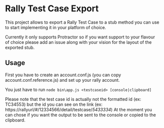# Rally Test Case Export

This project allows to export a Rally Test Case to a stub method you can use to start implementing it in your platform of choice.

Currently it only supports Protractor so if you want support to your flavour of choice please add an issue along with your vision for the layout of the exported stub.

## Usage

First you have to create an account.conf.js (you can copy account.conf.reference.js) and set up your rally account.

You just have to run `node bin\app.js <testcaseid> [console|clipboard]`

Please note that the test case id is actually not the formatted id (ex: TC34553) but the id you can see on the link (ex: https://rallyurl/#/12334566/detail/testcase/*5433334*)
At the moment you can chose if you want the output to be sent to the console or copied to the clipboard.
